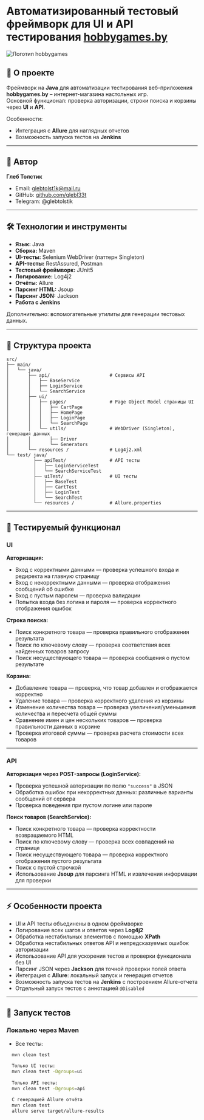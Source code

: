 # Автоматизированный тестовый фреймворк для UI и API тестирования [hobbygames.by](https://hobbygames.by/)
![Логотип hobbygames](https://hobbygames.ru/assets/img/logohg.png)
## 📌 О проекте

Фреймворк на **Java** для автоматизации тестирования веб-приложения **hobbygames.by** – интернет-магазина настольных игр.  
Основной функционал: проверка авторизации, строки поиска и корзины через **UI** и **API**.

Особенности:
- Интеграция с **Allure** для наглядных отчетов
- Возможность запуска тестов на **Jenkins**
---
## 👤 Автор

**Глеб Толстик**
- Email: glebtolst1k@mail.ru
- GitHub: [github.com/glebl33t](https://github.com/glebl33t)
- Telegram: @glebtolstik

---

## 🛠️ Технологии и инструменты

- **Язык:** Java
- **Сборка:** Maven
- **UI-тесты:** Selenium WebDriver (паттерн Singleton)
- **API-тесты:** RestAssured, Postman
- **Тестовый фреймворк:** JUnit5
- **Логирование:** Log4j2
- **Отчёты:** Allure
- **Парсинг HTML:** Jsoup
- **Парсинг JSON:** Jackson
- **Работа с Jenkins**

Дополнительно: вспомогательные утилиты для генерации тестовых данных.

---

## 📂 Структура проекта
```
src/
├── main/
│   └── java/
│       ├── api/                      # Сервисы API 
│       │   ├── BaseService
│       │   ├── LoginService
│       │   └── SearchService
│       ├── ui/
│       │   ├── pages/                # Page Object Model страницы UI
│       │   │   ├── CartPage
│       │   │   ├── HomePage
│       │   │   ├── LoginPage
│       │   │   └── SearchPage
│       │   └── utils/                # WebDriver (Singleton), генерация данных
│       │       ├── Driver            
│       │       └── Generators        
│       └── resources /               # Log4j2.xml
└── test/ java/
          ├── apiTest/                # API тесты
          │   ├── LoginServiceTest    
          │   └── SearchServiceTest   
          ├── uiTest/                 # UI тесты
          │   ├── BaseTest
          │   ├── CartTest              
          │   ├── LoginTest           
          │   └── SearchTest          
          └── resources /             # Allure.properties
```
---

## 📑 Тестируемый функционал

### UI

**Авторизация:**
- Вход с корректными данными — проверка успешного входа и редиректа на главную страницу
- Вход с некорректными данными — проверка отображения сообщений об ошибке
- Вход с пустым паролем — проверка валидации
- Попытка входа без логина и пароля — проверка корректного отображения ошибок

**Строка поиска:**
- Поиск конкретного товара — проверка правильного отображения результата
- Поиск по ключевому слову — проверка соответствия всех найденных товаров запросу
- Поиск несуществующего товара — проверка сообщения о пустом результате

**Корзина:**
- Добавление товара — проверка, что товар добавлен и отображается корректно
- Удаление товара — проверка корректного удаления из корзины
- Изменение количества товара — проверка увеличения/уменьшения количества и пересчета общей суммы
- Сравнение имен и цен нескольких товаров — проверка правильности данных в корзине
- Проверка итоговой суммы — проверка расчета стоимости всех товаров

---

### API

**Авторизация через POST-запросы (LoginService):**
- Проверка успешной авторизации по полю `"success"` в JSON
- Обработка ошибок при некорректных данных: различные варианты сообщений от сервера
- Проверка поведения при пустом логине или пароле

**Поиск товаров (SearchService):**
- Поиск конкретного товара — проверка корректности возвращаемого HTML
- Поиск по ключевому слову — проверка всех совпадений на странице
- Поиск несуществующего товара — проверка корректного отображения пустого результата
- Поиск с пустой строчкой
- Использование **Jsoup** для парсинга HTML и извлечения информации для проверки

---

## ⚡ Особенности проекта

- UI и API тесты объединены в одном фреймворке
- Логирование всех шагов и ответов через **Log4j2**
- Обработка нестабильных элементов с помощью **XPath**
- Обработка нестабильных ответов API и непредсказуемых ошибок авторизации
- Использование API для ускорения тестов и проверки функционала без UI
- Парсинг JSON через **Jackson** для точной проверки полей ответа
- Интеграция с **Allure**: локальный запуск и генерация отчетов
- Возможность запуска тестов на **Jenkins** с построением Allure-отчета
- Отдельный запуск тестов с аннотацией `@Disabled`
---

## 🚀 Запуск тестов

### Локально через Maven

- Все тесты:
```bash
  mvn clean test
  
  Только UI тесты:
  mvn clean test -Dgroups=ui
  
  Только API тесты:
  mvn clean test -Dgroups=api

  С генерацией Allure отчёта
  mvn clean test
  allure serve target/allure-results
```